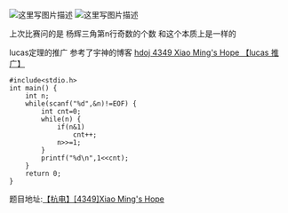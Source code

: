 ![这里写图片描述](http://img.blog.csdn.net/20160413225113412)
![这里写图片描述](http://img.blog.csdn.net/20160413225119771)

上次比赛问的是
杨辉三角第n行奇数的个数
和这个本质上是一样的

lucas定理的推广
参考了宇神的博客
[hdoj 4349 Xiao Ming's Hope 【lucas 推广】](http://blog.csdn.net/chenzhenyu123456/article/details/49429885)

```
#include<stdio.h>
int main() {
	int n;
	while(scanf("%d",&n)!=EOF) {
		int cnt=0;
		while(n) {
			if(n&1)
				cnt++;
			n>>=1;
		}
		printf("%d\n",1<<cnt);
	}
	return 0;
}

```
题目地址:[【杭电】[4349]Xiao Ming's Hope](http://acm.hdu.edu.cn/showproblem.php?pid=4349)